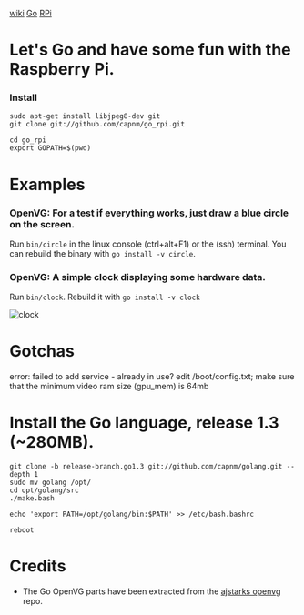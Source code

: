 [wiki](https://github.com/capnm/go_rpi/wiki/)
[Go](http://golang.org/)
[RPi](http://www.raspberrypi.org/)
# Let's Go and have some fun with the Raspberry Pi.

### Install
```
sudo apt-get install libjpeg8-dev git
git clone git://github.com/capnm/go_rpi.git

cd go_rpi
export GOPATH=$(pwd)
```

# Examples
### OpenVG: For a test if everything works, just draw a blue circle on the screen.
Run `bin/circle` in the linux console (ctrl+alt+F1) or the (ssh) terminal.
You can rebuild the binary with `go install -v circle`.

### OpenVG: A simple clock displaying some hardware data.
Run `bin/clock`.
Rebuild it with `go install -v clock`

![clock](img/clock.png)


# Gotchas
error: failed to add service - already in use?
	edit /boot/config.txt; make sure that the minimum video ram size (gpu_mem) is 64mb

# Install the Go language, release 1.3 (~280MB).
```
git clone -b release-branch.go1.3 git://github.com/capnm/golang.git --depth 1
sudo mv golang /opt/
cd opt/golang/src
./make.bash 

echo 'export PATH=/opt/golang/bin:$PATH' >> /etc/bash.bashrc

reboot

```

# Credits 
* The Go OpenVG parts have been extracted from the [ajstarks openvg](https://github.com/ajstarks/openvg) repo.
